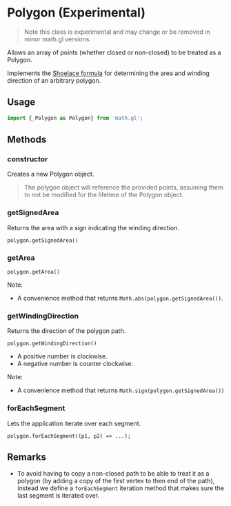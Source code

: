 # Polygon (Experimental)

> Note this class is experimental and may change or be removed in minor math.gl versions.

Allows an array of points (whether closed or non-closed) to be treated as a Polygon.

Implements the [Shoelace formula](https://en.wikipedia.org/wiki/Shoelace_formula) for determining the area and winding direction of an arbitrary polygon.

## Usage

```js
import {_Polygon as Polygon} from 'math.gl';
```


## Methods

### constructor

Creates a new Polygon object.

> The polygon object will reference the provided points, assuming them to not be modified for the lifetime of the Polygon object.


### getSignedArea

Returns the area with a sign indicating the winding direction.

`polygon.getSignedArea()`


### getArea

`polygon.getArea()`

Note:
* A convenience method that returns `Math.abs(polygon.getSignedArea())`.


### getWindingDirection

Returns the direction of the polygon path.

`polygon.getWindingDirection()`

* A positive number is clockwise.
* A negative number is counter clockwise.

Note:
* A convenience method that returns `Math.sign(polygon.getSignedArea())`


### forEachSegment

Lets the application iterate over each segment.

`polygon.forEachSegment((p1, p2) => ...);`


## Remarks

* To avoid having to copy a non-closed path to be able to treat it as a polygon (by adding a copy of the first vertex to then end of the path),
instead we define a `forEachSegment` iteration method that makes sure the last segment is iterated over.

